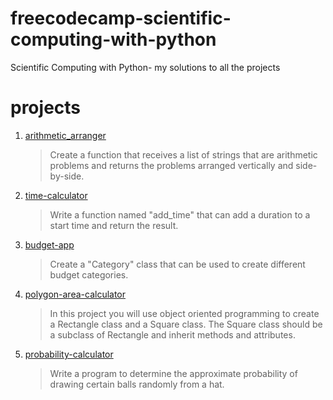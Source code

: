 # freecodecamp-scientific-computing-with-python

Scientific Computing with Python- my solutions to all the projects

# projects

1. [arithmetic_arranger](01-arithmetic-formatter/arithmetic_arranger.py)

   > Create a function that receives a list of strings that are arithmetic problems and returns the problems arranged
   > vertically and side-by-side.


2. [time-calculator](02-time-calculator/time_calculator.py)

   > Write a function named "add_time" that can add a duration to a start time and return the result.

3. [budget-app](03-budget-app/budget.py)

   > Create a "Category" class that can be used to create different budget categories.

4. [polygon-area-calculator](04-polygon-area-calculator/shape_calculator.py)
   
   > In this project you will use object oriented programming to create a Rectangle class and a Square class. The
   > Square class should be a subclass of Rectangle and inherit methods and attributes.

5. [probability-calculator](05-probability-calculator/prob_calculator.py)

   > Write a program to determine the approximate probability of drawing certain balls randomly from a hat.